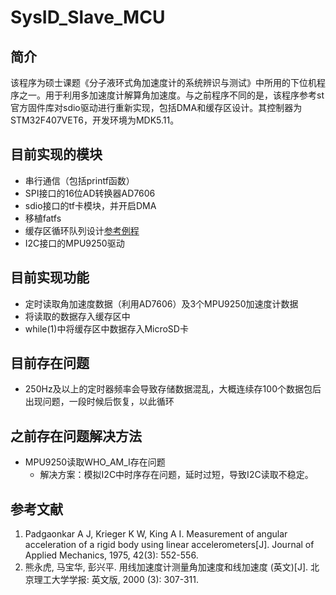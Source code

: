 # SysID\_Slave_MCU

## 简介

该程序为硕士课题《分子液环式角加速度计的系统辨识与测试》中所用的下位机程序之一。用于利用多加速度计解算角加速度。与之前程序不同的是，该程序参考st官方固件库对sdio驱动进行重新实现，包括DMA和缓存区设计。其控制器为STM32F407VET6，开发环境为MDK5.11。

## 目前实现的模块

- 串行通信（包括printf函数）
- SPI接口的16位AD转换器AD7606
- sdio接口的tf卡模块，并开启DMA
- 移植fatfs
- 缓存区循环队列设计[参考例程](http://www.cnblogs.com/hiker-blogs/p/3694567.html)
- I2C接口的MPU9250驱动

## 目前实现功能

- 定时读取角加速度数据（利用AD7606）及3个MPU9250加速度计数据
- 将读取的数据存入缓存区中
- while(1)中将缓存区中数据存入MicroSD卡

## 目前存在问题

- 250Hz及以上的定时器频率会导致存储数据混乱，大概连续存100个数据包后出现问题，一段时候后恢复，以此循环

## 之前存在问题解决方法

- MPU9250读取WHO_AM_I存在问题
	- 解决方案：模拟I2C中时序存在问题，延时过短，导致I2C读取不稳定。

## 参考文献

1. Padgaonkar A J, Krieger K W, King A I. Measurement of angular acceleration of a rigid body using linear accelerometers[J]. Journal of Applied Mechanics, 1975, 42(3): 552-556.
2. 熊永虎, 马宝华, 彭兴平. 用线加速度计测量角加速度和线加速度 (英文)[J]. 北京理工大学学报: 英文版, 2000 (3): 307-311.
